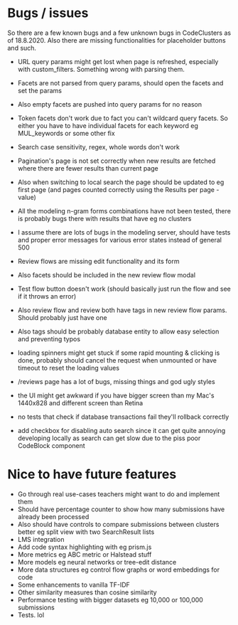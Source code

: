 # Bugs / issues

So there are a few known bugs and a few unknown bugs in CodeClusters as of 18.8.2020. Also there are missing functionalities for placeholder buttons and such.

* URL query params might get lost when page is refreshed, especially with custom_filters. Something wrong with parsing them.
* Facets are not parsed from query params, should open the facets and set the params
* Also empty facets are pushed into query params for no reason
* Token facets don't work due to fact you can't wildcard query facets. So either you have to have individual facets for each keyword eg MUL_keywords or some other fix

* Search case sensitivity, regex, whole words don't work

* Pagination's page is not set correctly when new results are fetched where there are fewer results than current page
* Also when switching to local search the page should be updated to eg first page (and pages counted correctly using the Results per page -value)

* All the modeling n-gram forms combinations have not been tested, there is probably bugs there with results that have eg no clusters

* I assume there are lots of bugs in the modeling server, should have tests and proper error messages for various error states instead of general 500

* Review flows are missing edit functionality and its form
* Also facets should be included in the new review flow modal
* Test flow button doesn't work (should basically just run the flow and see if it throws an error)
* Also review flow and review both have tags in new review flow params. Should probably just have one
* Also tags should be probably database entity to allow easy selection and preventing typos

* loading spinners might get stuck if some rapid mounting & clicking is done, probably should cancel the request when unmounted or have timeout to reset the loading values

* /reviews page has a lot of bugs, missing things and god ugly styles

* the UI might get awkward if you have bigger screen than my Mac's 1440x828 and different screen than Retina

* no tests that check if database transactions fail they'll rollback correctly
 
* add checkbox for disabling auto search since it can get quite annoying developing locally as search can get slow due to the piss poor CodeBlock component

# Nice to have future features

* Go through real use-cases teachers might want to do and implement them
* Should have percentage counter to show how many submissions have already been processed
* Also should have controls to compare submissions between clusters better eg split view with two SearchResult lists
* LMS integration
* Add code syntax highlighting with eg prism.js
* More metrics eg ABC metric or Halstead stuff
* More models eg neural networks or tree-edit distance
* More data structures eg control flow graphs or word embeddings for code
* Some enhancements to vanilla TF-IDF
* Other similarity measures than cosine similarity
* Performance testing with bigger datasets eg 10,000 or 100,000 submissions
* Tests. lol
